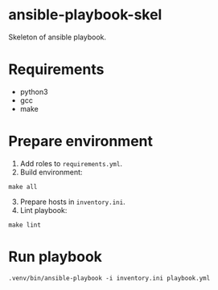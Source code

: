# ansible-playbook-skel

Skeleton of ansible playbook.

# Requirements
* python3
* gcc
* make


# Prepare environment

1. Add roles to `requirements.yml`.
2. Build environment:
```
make all
```

3. Prepare hosts in `inventory.ini`.
4. Lint playbook:
```
make lint
```


# Run playbook

```
.venv/bin/ansible-playbook -i inventory.ini playbook.yml
```
